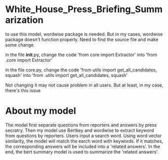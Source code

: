 # White_House_Press_Briefing_Summarization

to use this model, wordwise package is needed.
But in my cases, wordwise package doesn't function properly. Need to find the source file and make some change

in the file __init__.py, change the code 'from core import Extractor' into 'from .core import Extractor'

in the file core.py, change the code 'from utils import get_all_candidates, squash' into 'from .utils import get_all_candidates, squash'

Not changing it may not cause problem in all users. But at least, in my case, there's this issue

# About my model
The model first separate questions from reporters and answers by press secratry. Then my model use Bertkey and wordwise to extract keyword 
from questions by reporters. Users input a search word. Using word vector similarity, the model will match the earch word with keywords.
If it matches, the corresponding answers will be included into a 'related answers'. In the end, the bert summary model is used to summarize
the 'related answers'.
